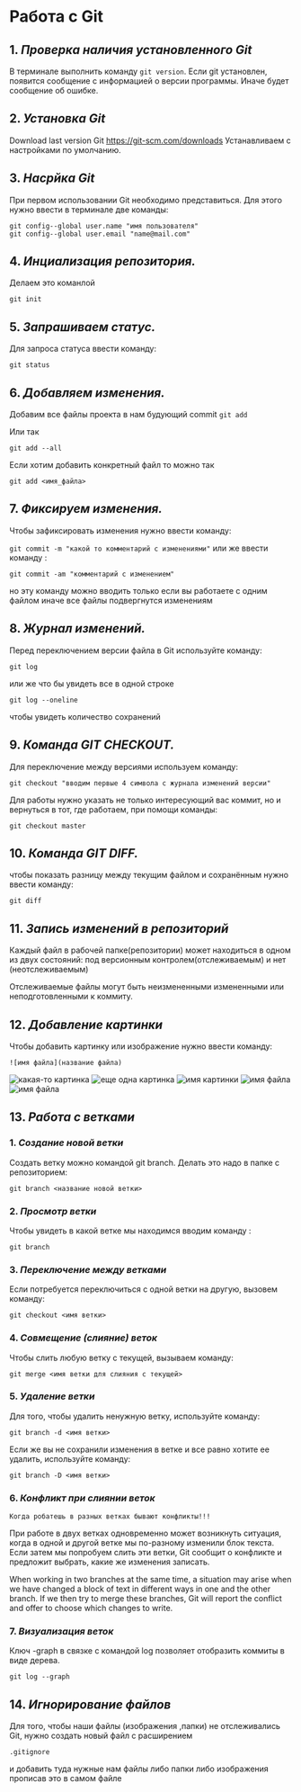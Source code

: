 # Работа с Git

## 1. ***Проверка наличия установленного Git***
В терминале выполнить команду `git version`.
Если git установлен, появится сообщение с информацией о версии программы. Иначе будет сообщение об ошибке.

## 2. ***Установка Git***
Download last version Git
https://git-scm.com/downloads
Устанавливаем с настройками по умолчанию.

## 3. ***Насрйка Git***
При первом использовании Git необходимо представиться. Для этого нужно ввести в терминале две команды:
```
git config--global user.name "имя пользователя"
git config--global user.email "name@mail.com"
```
## 4. ***Инциализация репозитория.***
Делаем это команлой 

`git init`

## 5. ***Запрашиваем статус.***

Для запроса статуса ввести команду:

`git status`

## 6. ***Добавляем изменения.***

Добавим все файлы проекта в нам будующий commit
`git add `

Или так

`git add --all`

Если хотим добавить конкретный файл то можно так

`git add <имя_файла> `

## 7. ***Фиксируем изменения.***

Чтобы зафиксировать изменения нужно ввести команду:

`git commit -m "какой то комментарий с изменениями"`
или же ввести команду :

`git commit -am "комментарий с изменением"`

но эту команду можно вводить только если вы работаете с одним файлом иначе все файлы подвергнутся изменениям

## 8. ***Журнал изменений.*** 

Перед переключением версии файла в Git
используйте команду: 

`git log`

или же что бы увидеть все в одной строке 

`git log --oneline`

 чтобы увидеть
количество сохранений

## 9. ***Команда GIT CHECKOUT.***

Для переключение между версиями используем команду:

`git checkout "вводим первые 4 символа с журнала изменений версии"`

Для работы нужно указать не только
интересующий вас коммит, но и вернуться
в тот, где работаем, при помощи команды:

`git checkout master`

## 10. ***Команда GIT DIFF.***

чтобы показать разницу между текущим файлом
и сохранённым нужно ввести команду:

`git diff`

## 11. ***Запись изменений в репозиторий***

Каждый файл в рабочей папке(репозитории) может находиться в одном из двух состояний: под версионным контролем(отслеживаемым) и нет (неотслеживаемым)

Отслеживаемые файлы могут быть неизмененными измененными или неподготовленными к коммиту.


## 12. ***Добавление картинки***

Чтобы добавить картинку или изображение нужно ввести команду:

 
`![имя файла](название файла)`

![какая-то картинка](1.png)
![еще одна картинка](2.jpg)
![имя картинки](3.png)
![имя файла](4.jpg)
![имя файла](5.jpg)

## 13. ***Работа с ветками***

### 1. ***Cоздание новой ветки***

Создать ветку можно командой git branch.
Делать это надо в папке с репозиторием:

`git branch <название новой ветки>`

### 2. ***Просмотр ветки***

Чтобы увидеть в какой ветке мы находимся вводим команду :

`git branch`

### 3. ***Переключение между ветками***

Если потребуется переключиться с одной ветки
на другую, вызовем команду:

`git checkout <имя ветки>`

### 4. ***Совмещение (слияние) веток***

Чтобы слить любую ветку с текущей, вызываем
команду:

`git merge <имя ветки для слияния с текущей>`

### 5. ***Удаление ветки***

Для того, чтобы удалить ненужную ветку, используйте команду:

`git branch -d <имя ветки>`

Если же вы не сохранили изменения в ветке и все равно хотите ее удалить, используйте команду:

`git branch -D <имя ветки>`

### 6. ***Конфликт при слиянии веток***

```
Когда робатешь в разных ветках бывают конфликты!!!
```
При работе в двух ветках одновременно может
возникнуть ситуация, когда в одной и другой
ветке мы по-разному изменили блок текста.
Если затем мы попробуем слить эти ветки, Git
сообщит о конфликте и предложит выбрать,
какие же изменения записать.

When working in two branches at the same
time, a situation may arise when
we have changed a block of text in different ways in one and the other branch.
If we then try to merge these branches, Git
will report the conflict and offer to choose
which changes to write.


### 7. ***Визуализация веток***

Ключ -graph в связке с командой log позволяет отобразить коммиты в виде дерева.

`git log --graph`

## 14. ***Игнорирование файлов***

Для того, чтобы наши файлы (изображения ,папки) не отслеживались Git, нужно создать новый  файл с расширением

`.gitignore`

и добавить туда нужные нам файлы либо папки либо изображения
прописав это в самом файле

